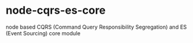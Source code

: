 # node-cqrs-es-core
node based CQRS (Command Query Responsibility Segregation) and ES (Event Sourcing) core module
